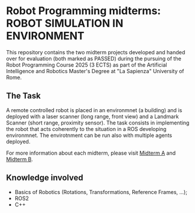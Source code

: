 # Robot Programming midterms: ROBOT SIMULATION IN ENVIRONMENT

This repository contains the two midterm projects developed and handed over for evaluation (both marked as PASSED) during the pursuing of the Robot Programming Course 2025 (3 ECTS) as part of the Artificial Intelligence and Robotics Master's Degree at "La Sapienza" University of Rome.

## The Task
A remote controlled robot is placed in an environmnet (a building) and is deployed with a laser scanner (long range, front view) and a Landmark Scanner (short range, proximity sensor). The task consists in implementing the robot that acts coherently to the situation in a ROS developing environmnet. The envirotnment can be run also with multiple agents deployed. 

For more information about each midterm, please visit [Midterm A](https://github.com/alecrespi/sapienza-robotprogramming-midterms/midterm-a/README.md) and [Midterm B](https://github.com/alecrespi/sapienza-robotprogramming-midterms/midterm-b/README.md).

## Knowledge involved

- Basics of Robotics (Rotations, Transformations, Reference Frames, ...);
- ROS2
- C++

